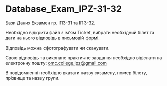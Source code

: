 # Database_Exam_IPZ-31-32
Бази Даних Екзамен гр. ІПЗ-31 та ІПЗ-32.

Необхідно відкрити файл з ім'ям Ticket, вибрати необхідний білет та дати на нього відповідь в письмовій формі.

Відповідь можна сфотографувати чи сканувати.

Свою відповідь та виконане практичне завдання необхідно відіслати на електронну пошту: omc.college.ipz@gmail.com

В повідомленні необхідно вказати назву єкзамену, номер білету, прізвище та назву групи. 
